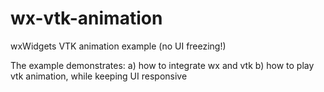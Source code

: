 # wx-vtk-animation
wxWidgets VTK animation example (no UI freezing!)

The example demonstrates: a) how to integrate wx and vtk
b) how to play vtk animation, while keeping UI responsive
